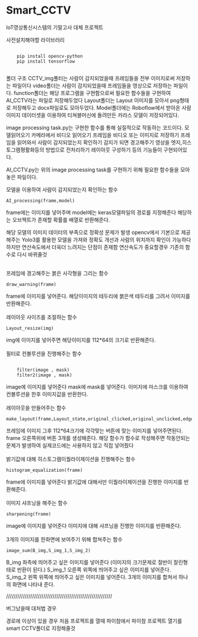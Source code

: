# Smart_CCTV
 
IoT영상통신시스템의 기말고사 대체 프로젝트

사전설치해야할 라이브러리

<pre><code>
    pip install opencv-python
    pip install tensorflow
    </code></pre>



폴더 구조
CCTV_img폴터는 사람이 감지되었을때 프레임들을 전부 이미지로써 저장하는 파일이다
video폴더는 사람이 감지되었을때 프레임들을 영상으로 저장하는 파일이다.
function폴더는 해당 프로그램을 구현함으로써 필요한 함수들을 구현하여 AI_CCTV라는 파일로 저장해두었다
Layout폴더는 Layout 이미지를 모아서 png형태로 저장해두고 docx파일로도 모아두었다.
Model폴더에는 Roboflow에서 받아온 사람이미지 데이터셋을 이용하여 티쳐블머신에 돌려만든 카라스 모델이 저장되어있다.


image processing task.py는 구현한 함수를 통해 실질적으로 작동하는 코드이다.
모델읽어오기
카메라에서 비디오 읽어오기
프레임을 비디오 또는 이미지로 저장하기
프레임을 읽어와서 사람이 감지되었는지 확인하기
감지가 되면 경고해주기
영상을 엣지,히스토그램평활화등의 방법으로 전처리하기
레이아웃 구성하기
등의 기능들이 구현되어있다.

AI_CCTV.py는 위의 image processing task를 구현하기 위해 필요한 함수들을 모아놓은 파일이다.


모델을 이용하여 사람이 감지되었는지 확인하는 함수
<pre><code>AI_processing(frame,model)</code></pre>
frame에는 이미지를 넣어주며
model에는 keras모델파일의 경로를 지정해준다
해당하는 오브젝트가 존재할 확률를 배열로 반환해준다.

해당 모델의 이미지 데이터의 부족으로 정확성 문제가 발생
opencv에서 기본으로 제공해주는 Yolo3를 활용한 모델을 가져와 정확도 개선과 사람의 위치까지 확인이 가능하다 하지만 연산속도에서 더욱더 느려지는 단점이 존재함
연산속도가 중요할경우 기존의 함수로 다시 바뀌줄것
<br/><br/>

프레임에 경고해주는 붉은 사각형을 그리는 함수
<pre><code>draw_warning(frame)</code></pre>
frame에 이미지를 넣어준다.
해당이미지의 테두리에 붉은색 테두리를 그려서 이미지를 반환해준다.
<br/><br/>
레이아웃 사이즈를 조절하는 함수
<pre><code>Layout_resize(img)</code></pre>
img에 이미지를 넣어주면
해당이미지를 112*64의 크기로 반환해준다.
<br/><br/>
필터로 컨볼루션을 진행해주는 함수
<pre><code>
    filter(image , mask)
    filter2(image , mask)
</code></pre>
image에 이미지를 넣어준다
mask에 mask를 넣어준다.
이미지에 마스크를 이용하여 컨볼루션을 한후 이미지값을 반환한다.
<br/><br/>
레이아웃을 만들어주는 함수
<pre><code>make_layout(frame,Layout_state,original_clicked,original_unclicked,edge_clicked,edge_unclicked,improved_clicked,improved_unclicked)</code></pre>
프레임에 이미지
그후 112*64크기에 각각맞는 버튼에 맞는 이미지를 넣어주면된다.
frame 오른쪽위에 버튼 3개를 생성해준다.
해당 함수가 함수로 작성해주면 작동안되는 문제가 발생하여 실제코드에는 사용하지 않고 직접 넣어줬다
<br/><br/>
밝기값에 대해 히스토그램이퀄라이제이션을 진행해주는 함수
<pre><code>histogram_equalization(frame)</code></pre>
frame에 이미지를 넣어준다
밝기값에 대해서만 이퀄라이제이션을 진행한 이미지를 반환해준다.
<br/><br/>
이미지 샤프닝을 해주는 함수
<pre><code>sharpening(frame)</code></pre>
image에 이미지를 넣어준다
이미지에 대해 샤프닝을 진행한 이미지를 반환해준다.
<br/><br/>
3개의 이미지를 한화면에 보여주기 위해 합쳐주는 함수
<pre><code>image_sum(B_img,S_img_1,S_img_2)</code></pre>
B_img 좌측에 띄어주고 싶은 이미지를 넣어준다 (이미지의 크기문제로 절반이 잘린형태로 반환이 된다.)
S_img_1 오른쪽 위쪽에 띄어주고 싶은 이미지를 넣어준다.
S_img_2 왼쪽 위쪽에 띄어주고 싶은 이미지를 넣어준다.
3개의 이미지를 합쳐서 하나의 화면에 나타내 준다.


/////////////////////////////////////////////////////////

버그났을때 대처법 경우 

경로에 이상이 있을 경우 처음 프로젝트를 열때 파이참에서 파이참 프로젝트 열기를 smart CCTV폴더로 지정해줄것
